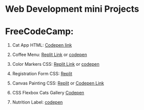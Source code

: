 # Web Development mini Projects
<h1>FreeCodeCamp:</h1>

1. Cat App HTML: [Codepen link](https://codepen.io/barbozajerry/pen/PoeGpwY)

2. Coffee Menu: [Replit Link](https://Coffee-Menu.jerrybarboza.repl.co) or [codepen](https://codepen.io/artisticjerry/pen/qBYrzjE)<br>


3. Color Markers CSS: [Replit Link](https://Color-Markers-CSS.jerrybarboza.repl.co) or [codepen](https://codepen.io/artisticjerry/pen/VwxpGmr)

4. Registration Form CSS: [Replit](https://Registration-Form.jerrybarboza.repl.co)<br>

5. Canvas Painting CSS: [Replit](https://Rothko-Painting-CSS.jerrybarboza.repl.co) or [Codepen Link](https://codepen.io/barbozajerry/pen/bGMMGwv) 

6. CSS Flexbox Cats Gallery [Codepen](https://codepen.io/barbozajerry/pen/xxjjprr)

7. Nutrition Label: [codepen](https://codepen.io/barbozajerry/pen/jOxMmae)

